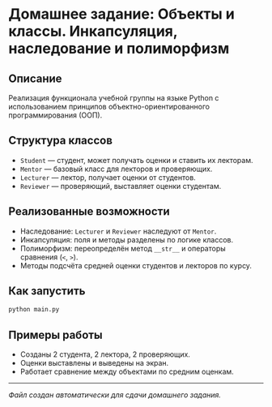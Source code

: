 # Домашнее задание: Объекты и классы. Инкапсуляция, наследование и полиморфизм

## Описание
Реализация функционала учебной группы на языке Python с использованием принципов объектно-ориентированного программирования (ООП).

## Структура классов
- `Student` — студент, может получать оценки и ставить их лекторам.
- `Mentor` — базовый класс для лекторов и проверяющих.
- `Lecturer` — лектор, получает оценки от студентов.
- `Reviewer` — проверяющий, выставляет оценки студентам.

## Реализованные возможности
- Наследование: `Lecturer` и `Reviewer` наследуют от `Mentor`.
- Инкапсуляция: поля и методы разделены по логике классов.
- Полиморфизм: переопределён метод `__str__` и операторы сравнения (`<`, `>`).
- Методы подсчёта средней оценки студентов и лекторов по курсу.

## Как запустить
```bash
python main.py
```

## Примеры работы
- Созданы 2 студента, 2 лектора, 2 проверяющих.
- Оценки выставлены и выведены на экран.
- Работает сравнение между объектами по средним оценкам.

---

_Файл создан автоматически для сдачи домашнего задания._
